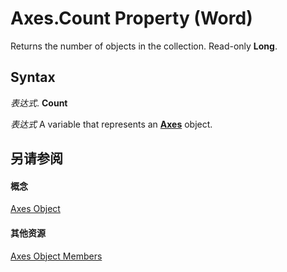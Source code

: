 
# Axes.Count Property (Word)

Returns the number of objects in the collection. Read-only  **Long**.


## Syntax

 _表达式_. **Count**

 _表达式_ A variable that represents an **[Axes](57261ca9-7fd6-ba99-19bd-5df8e940f714.md)** object.


## 另请参阅


#### 概念


[Axes Object](57261ca9-7fd6-ba99-19bd-5df8e940f714.md)
#### 其他资源


[Axes Object Members](http://msdn.microsoft.com/library/dfbf9171-9d13-3555-4bb2-47d7fb98928a%28Office.15%29.aspx)